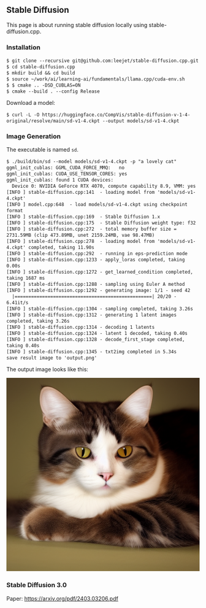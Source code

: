 ## Stable Diffusion
This page is about running stable diffusion locally using stable-diffusion.cpp.

### Installation
```console
$ git clone --recursive git@github.com:leejet/stable-diffusion.cpp.git
$ cd stable-diffusion.cpp
$ mkdir build && cd build
$ source ~/work/ai/learning-ai/fundamentals/llama.cpp/cuda-env.sh 
$ $ cmake .. -DSD_CUBLAS=ON
$ cmake --build . --config Release
```
Download a model:
```console
$ curl -L -O https://huggingface.co/CompVis/stable-diffusion-v-1-4-original/resolve/main/sd-v1-4.ckpt --output models/sd-v1-4.ckpt
```

### Image Generation
The executable is named `sd`.
```console
$ ./build/bin/sd --model models/sd-v1-4.ckpt -p "a lovely cat"
ggml_init_cublas: GGML_CUDA_FORCE_MMQ:   no
ggml_init_cublas: CUDA_USE_TENSOR_CORES: yes
ggml_init_cublas: found 1 CUDA devices:
  Device 0: NVIDIA GeForce RTX 4070, compute capability 8.9, VMM: yes
[INFO ] stable-diffusion.cpp:141  - loading model from 'models/sd-v1-4.ckpt'
[INFO ] model.cpp:648  - load models/sd-v1-4.ckpt using checkpoint format
[INFO ] stable-diffusion.cpp:169  - Stable Diffusion 1.x 
[INFO ] stable-diffusion.cpp:175  - Stable Diffusion weight type: f32
[INFO ] stable-diffusion.cpp:272  - total memory buffer size = 2731.59MB (clip 473.89MB, unet 2159.24MB, vae 98.47MB)
[INFO ] stable-diffusion.cpp:278  - loading model from 'models/sd-v1-4.ckpt' completed, taking 11.90s
[INFO ] stable-diffusion.cpp:292  - running in eps-prediction mode
[INFO ] stable-diffusion.cpp:1233 - apply_loras completed, taking 0.00s
[INFO ] stable-diffusion.cpp:1272 - get_learned_condition completed, taking 1687 ms
[INFO ] stable-diffusion.cpp:1288 - sampling using Euler A method
[INFO ] stable-diffusion.cpp:1292 - generating image: 1/1 - seed 42
  |==================================================| 20/20 - 6.41it/s
[INFO ] stable-diffusion.cpp:1304 - sampling completed, taking 3.26s
[INFO ] stable-diffusion.cpp:1312 - generating 1 latent images completed, taking 3.26s
[INFO ] stable-diffusion.cpp:1314 - decoding 1 latents
[INFO ] stable-diffusion.cpp:1324 - latent 1 decoded, taking 0.40s
[INFO ] stable-diffusion.cpp:1328 - decode_first_stage completed, taking 0.40s
[INFO ] stable-diffusion.cpp:1345 - txt2img completed in 5.34s
save result image to 'output.png'
```
The output image looks like this:

![image](sd-cat.png)


### Stable Diffusion 3.0
Paper: https://arxiv.org/pdf/2403.03206.pdf
